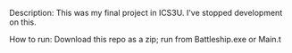Description:
This was my final project in ICS3U.
I've stopped development on this.

How to run:
Download this repo as a zip;
run from Battleship.exe or Main.t
